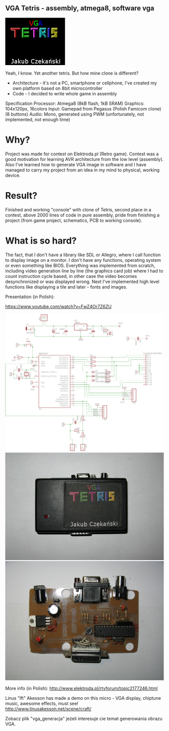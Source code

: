 ﻿## VGA Tetris - assembly, atmega8, software vga

![front](photos/front.png)

Yeah, I know. Yet another tetris. But how mine clone is different?  
- Architecture - it's not a PC, smartphone or cellphone, I've created my own platform based on 8bit microcontroller
- Code - I decided to write whole game in assembly
  
  
Specification
Processor: Atmega8 (8kB flash, 1kB SRAM) 
Graphics: 104x120px, 16colors 
Input: Gamepad from Pegasus (Polish Famicom clone) (8 buttons) 
Audio: Mono, generated using PWM (unfortunately, not implemented, not enough time) 
  

  
# Why?  
Project was made for contest on Elektroda.pl (Retro game). Contest was a good motivation for learning AVR architecture from the low level (assembly).  
Also I've learned how to generate VGA image in software and I have managed to carry my project from an idea in my mind to physical, working device.  
  


# Result?  
Finished and working "console" with clone of Tetris, second place in a contest, above 2000 lines of code in pure assembly, pride from finishing a project (from game project, schematics, PCB to working console).
  


# What is so hard?  
The fact, that I don't have a library like SDL or Allegro, where I call function to display image on a monitor. I don't have any functions, operating system or even something like BIOS. Everything was implemented from scratch, including video generation line by line (the graphics card job) where I had to count instruction cycle based, in other case the video becomes desynchronized or was displayed wrong. Next I've implemented high level functions like displaying a tile and later - fonts and images.
  


Presentation (in Polish):  

https://www.youtube.com/watch?v=FwZ4Or7Z6ZU

![schematics](schematics/schematics.png)
![top](photos/top.JPG)
![board](photos/board.JPG)
  
More info (in Polish): http://www.elektroda.pl/rtvforum/topic2177246.html  
  
Linus "lft" Akesson has made a demo on this micro - VGA display, chiptune music, awesome effects, must see!
http://www.linusakesson.net/scene/craft/  
  
Zobacz plik "vga_generacja" jeżeli interesuje cie temat generowania obrazu VGA.  